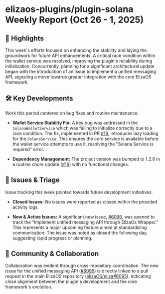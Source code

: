 # elizaos-plugins/plugin-solana Weekly Report (Oct 26 - 1, 2025)

## 🚀 Highlights
This week's efforts focused on enhancing the stability and laying the groundwork for future API enhancements. A critical race condition within the wallet service was resolved, improving the plugin's reliability during initialization. Concurrently, planning for a significant architectural update began with the introduction of an issue to implement a unified messaging API, signaling a move towards greater integration with the core ElizaOS framework.

## 🛠️ Key Developments
Work this period centered on bug fixes and routine maintenance.

- **Wallet Service Stability Fix:** A key bug was addressed in the `SolanaWalletService` which was failing to initialize correctly due to a race condition. The fix, implemented in PR [#18](https://github.com/elizaos-plugins/plugin-solana/pull/18), introduces lazy loading for the `SolanaService`. This ensures the core service is available before the wallet service attempts to use it, resolving the "Solana Service is required" error.

- **Dependency Management:** The project version was bumped to 1.2.6 in a routine chore update ([#19](https://github.com/elizaos-plugins/plugin-solana/pull/19)) with no functional changes.

## 🐛 Issues & Triage
Issue tracking this week pointed towards future development initiatives.

- **Closed Issues:** No issues were reported as closed within the provided activity logs.

- **New & Active Issues:** A significant new issue, [#6096](https://github.com/elizaos-plugins/plugin-solana/issues/6096), was opened to track the "Implement unified messaging API through ElizaOs Wrapper." This represents a major upcoming feature aimed at standardizing communication. The issue was noted as closed the following day, suggesting rapid progress or planning.

## 💬 Community & Collaboration
Collaboration was evident through cross-repository coordination. The new issue for the unified messaging API ([#6096](https://github.com/elizaos-plugins/plugin-solana/issues/6096)) is directly linked to a pull request in the main ElizaOS repository ([elizaOS/eliza#6095](https://github.com/elizaOS/eliza/pull/6095)), indicating close alignment between the plugin's development and the core framework's evolution.